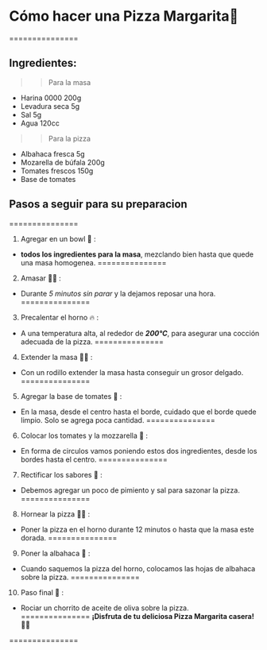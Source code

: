 # Cómo hacer una Pizza Margarita🍕
===============
 ## Ingredientes: 
   >>Para la masa  
   - Harina 0000 200g 
   - Levadura seca 5g
   - Sal 5g 
   - Agua 120cc
  >>Para la pizza 
   - Albahaca fresca 5g 
   - Mozarella de búfala 200g
   - Tomates frescos 150g
   - Base de tomates

## Pasos a seguir para su preparacion 
===============
1. Agregar en un bowl 🥣 : 
 * **todos los ingredientes para la masa**, mezclando bien hasta que quede una masa homogenea. 
===============
2. Amasar 🧑‍🍳 : 
 * Durante *5 minutos sin parar* y la dejamos reposar una hora. 
===============
3. Precalentar el horno 🔥 : 
 * A una temperatura alta, al rededor de ***200°C***, para asegurar una cocción adecuada de la pizza. 
===============
4. Extender la masa 🧑‍🍳 : 
 * Con un rodillo extender la masa hasta conseguir un grosor delgado. 
===============
5. Agregar la base de tomates 🍅 : 
 * En la masa, desde el centro hasta el borde, cuidado que el borde quede limpio. Solo se agrega poca cantidad. 
===============
6. Colocar los tomates y la mozzarella 🧀 : 
 * En forma de circulos vamos poniendo estos dos ingredientes, desde los bordes hasta el centro. 
===============
7. Rectificar los sabores 🧂 : 
 * Debemos agregar un poco de pimiento y sal para sazonar la pizza. 
===============
8. Hornear la pizza 👩‍🍳 :  
 * Poner la pizza en el horno durante 12 minutos o hasta que la masa este dorada. 
===============
9. Poner la albahaca 🥬 : 
 * Cuando saquemos la pizza del horno, colocamos las hojas de albahaca sobre la pizza. 
===============
10. Paso final 🍕 : 
 * Rociar un chorrito de aceite de oliva sobre la pizza. 
===============
**¡Disfruta de tu deliciosa Pizza Margarita casera! 🍕😋**
 
 ===============